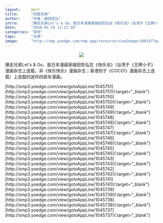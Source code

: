 ```yaml
---
layout:     post
title:      "四驱兄弟"
author:     "作者：越田哲弘"
intro:      "爆走兄弟Let's & Go，是日本漫画家越田哲弘在《快乐龙》（台湾于《王牌小子》漫画杂志上连载，非《快乐快乐》漫画杂志；香港则于《COCO!》漫画杂志上连载）上连载的迷你四驱车漫画。"
date:       "2018-02-14 12:17:18"
categories: "其他"
tags:       "兄弟"
image:      "http://smp.yoedge.com/smp-app/resource/viewImage/1001477appline.png"
---
```

<div style="text-align: center">
<p><img src="http://smp.yoedge.com/smp-app/resource/viewImage/1001477appline.png"/></p>
</div>
<p class="post-meta">
<span>爆走兄弟Let's & Go，是日本漫画家越田哲弘在《快乐龙》（台湾于《王牌小子》漫画杂志上连载，非《快乐快乐》漫画杂志；香港则于《COCO!》漫画杂志上连载）上连载的迷你四驱车漫画。</span>
</p>
[http://smp3.yoedge.com/view/gotoAppLine/1045751](http://smp3.yoedge.com/view/gotoAppLine/1045751){:target="_blank"}
[http://smp3.yoedge.com/view/gotoAppLine/1045750](http://smp3.yoedge.com/view/gotoAppLine/1045750){:target="_blank"}
[http://smp3.yoedge.com/view/gotoAppLine/1045749](http://smp3.yoedge.com/view/gotoAppLine/1045749){:target="_blank"}
[http://smp3.yoedge.com/view/gotoAppLine/1045748](http://smp3.yoedge.com/view/gotoAppLine/1045748){:target="_blank"}
[http://smp3.yoedge.com/view/gotoAppLine/1045747](http://smp3.yoedge.com/view/gotoAppLine/1045747){:target="_blank"}
[http://smp3.yoedge.com/view/gotoAppLine/1045746](http://smp3.yoedge.com/view/gotoAppLine/1045746){:target="_blank"}
[http://smp3.yoedge.com/view/gotoAppLine/1045745](http://smp3.yoedge.com/view/gotoAppLine/1045745){:target="_blank"}
[http://smp3.yoedge.com/view/gotoAppLine/1045743](http://smp3.yoedge.com/view/gotoAppLine/1045743){:target="_blank"}
[http://smp3.yoedge.com/view/gotoAppLine/1045742](http://smp3.yoedge.com/view/gotoAppLine/1045742){:target="_blank"}
[http://smp3.yoedge.com/view/gotoAppLine/1045741](http://smp3.yoedge.com/view/gotoAppLine/1045741){:target="_blank"}
[http://smp3.yoedge.com/view/gotoAppLine/1045739](http://smp3.yoedge.com/view/gotoAppLine/1045739){:target="_blank"}
[http://smp3.yoedge.com/view/gotoAppLine/1045738](http://smp3.yoedge.com/view/gotoAppLine/1045738){:target="_blank"}
[http://smp3.yoedge.com/view/gotoAppLine/1045737](http://smp3.yoedge.com/view/gotoAppLine/1045737){:target="_blank"}


